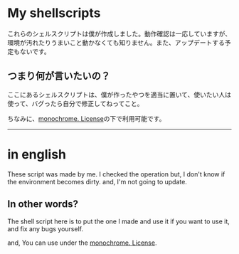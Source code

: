 # My shellscripts 
これらのシェルスクリプトは僕が作成しました。動作確認は一応していますが、環境が汚れたりうまいこと動かなくても知りません。また、アップデートする予定もないです。

## つまり何が言いたいの？
ここにあるシェルスクリプトは、僕が作ったやつを適当に置いて、使いたい人は使って、バグったら自分で修正してねってこと。

ちなみに、[monochrome. License](https://sorakime.github.io/mncr/license)の下で利用可能です。

---

# in english
These script was made by me. I checked the operation but, I don't know if the environment becomes dirty. and, I'm not going to update.

## In other words?
The shell script here is to put the one I made and use it if you want to use it, and fix any bugs yourself.

and, You can use under the [monochrome. License](https://sorakime.github.io/mncr/license).
